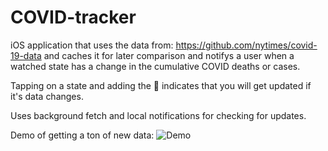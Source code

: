 # COVID-tracker

iOS application that
uses the data from: https://github.com/nytimes/covid-19-data
and caches it for later comparison and notifys a user when a watched state has a change in the cumulative COVID deaths or cases.

Tapping on a state and adding the 👀 indicates that you will get updated if it's data changes.

Uses background fetch and local notifications for checking for updates.

Demo of getting a ton of new data:
![Demo](https://github.com/bibyzan/COVID-tracker/blob/master/demos/demo-new-data.gif)
